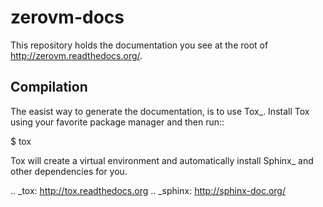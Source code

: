 zerovm-docs
===========

This repository holds the documentation you see at the root of
http://zerovm.readthedocs.org/.

Compilation
-----------

The easist way to generate the documentation, is to use Tox_. Install
Tox using your favorite package manager and then run::

   $ tox

Tox will create a virtual environment and automatically install
Sphinx_ and other dependencies for you.

.. _tox: http://tox.readthedocs.org
.. _sphinx: http://sphinx-doc.org/
